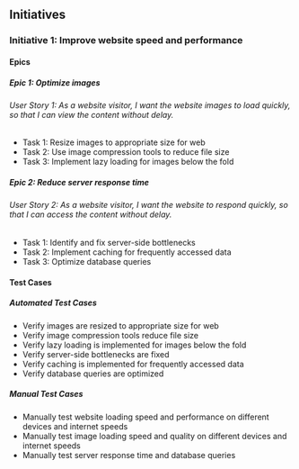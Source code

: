 ## Initiatives

### Initiative 1: Improve website speed and performance

#### Epics

##### Epic 1: Optimize images

###### User Story 1: As a website visitor, I want the website images to load quickly, so that I can view the content without delay.

- Task 1: Resize images to appropriate size for web
- Task 2: Use image compression tools to reduce file size
- Task 3: Implement lazy loading for images below the fold

##### Epic 2: Reduce server response time

###### User Story 2: As a website visitor, I want the website to respond quickly, so that I can access the content without delay.

- Task 1: Identify and fix server-side bottlenecks
- Task 2: Implement caching for frequently accessed data
- Task 3: Optimize database queries

#### Test Cases

##### Automated Test Cases

- Verify images are resized to appropriate size for web
- Verify image compression tools reduce file size
- Verify lazy loading is implemented for images below the fold
- Verify server-side bottlenecks are fixed
- Verify caching is implemented for frequently accessed data
- Verify database queries are optimized

##### Manual Test Cases

- Manually test website loading speed and performance on different devices and internet speeds
- Manually test image loading speed and quality on different devices and internet speeds
- Manually test server response time and database queries
